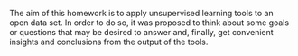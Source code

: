 The aim of this homework is to apply unsupervised learning tools to an open data set. In order to do so, it was proposed to think about some goals or questions that may be desired to answer and, finally, get convenient insights and conclusions from the output of the tools.
